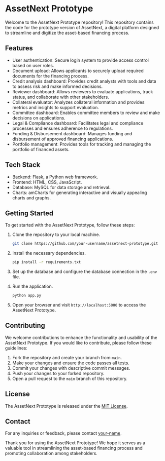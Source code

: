 # AssetNext Prototype

Welcome to the AssetNext Prototype repository! This repository contains the code for the prototype version of AssetNext, a digital platform designed to streamline and digitize the asset-based financing process.

## Features

- User authentication: Secure login system to provide access control based on user roles.
- Document upload: Allows applicants to securely upload required documents for the financing process.
- Credit analysis dashboard: Provides credit analysts with tools and data to assess risk and make informed decisions.
- Reviewer dashboard: Allows reviewers to evaluate applications, track status, and collaborate with other stakeholders.
- Collateral evaluator: Analyzes collateral information and provides metrics and insights to support evaluation.
- Committee dashboard: Enables committee members to review and make decisions on applications.
- Legal & Compliance dashboard: Facilitates legal and compliance processes and ensures adherence to regulations.
- Funding & Disbursement dashboard: Manages funding and disbursement of approved financing applications.
- Portfolio management: Provides tools for tracking and managing the portfolio of financed assets.

## Tech Stack

- Backend: Flask, a Python web framework.
- Frontend: HTML, CSS, JavaScript.
- Database: MySQL for data storage and retrieval.
- Charts: amCharts for generating interactive and visually appealing charts and graphs.

## Getting Started

To get started with the AssetNext Prototype, follow these steps:

1. Clone the repository to your local machine.

   ```bash
   git clone https://github.com/your-username/assetnext-prototype.git
   ```

2. Install the necessary dependencies.

   ```bash
   pip install -r requirements.txt
   ```

3. Set up the database and configure the database connection in the `.env` file.

4. Run the application.

   ```bash
   python app.py
   ```

5. Open your browser and visit `http://localhost:5000` to access the AssetNext Prototype.

## Contributing

We welcome contributions to enhance the functionality and usability of the AssetNext Prototype. If you would like to contribute, please follow these guidelines:

1. Fork the repository and create your branch from `main`.
2. Make your changes and ensure the code passes all tests.
3. Commit your changes with descriptive commit messages.
4. Push your changes to your forked repository.
5. Open a pull request to the `main` branch of this repository.

## License

The AssetNext Prototype is released under the [MIT License](LICENSE).

## Contact

For any inquiries or feedback, please contact [your-name](mailto:contact.jorgensen@example.com).

Thank you for using the AssetNext Prototype! We hope it serves as a valuable tool in streamlining the asset-based financing process and promoting collaboration among stakeholders.
